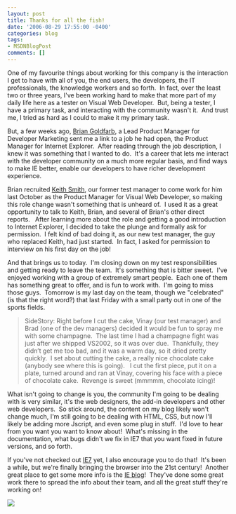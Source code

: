 ```yaml
---
layout: post
title: Thanks for all the fish!
date: '2006-08-29 17:55:00 -0400'
categories: blog
tags:
- MSDNBlogPost
comments: []
---
```


One of my favourite things about working for this company is the interaction I get to have with all of you, the end users, the developers, the IT professionals, the knowledge workers and so forth.  In fact, over the least two or three years, I've been working hard to make that more part of my daily life here as a tester on Visual Web Developer.  But, being a tester, I have a primary task, and interacting with the community wasn't it.  And trust me, I tried as hard as I could to make it my primary task.

But, a few weeks ago, [Brian Goldfarb](http://blogs.msdn.com/bgold/), a Lead Product Manager for Developer Marketing sent me a link to a job he had open, the Product Manager for Internet Explorer.  After reading through the job description, I knew it was something that I wanted to do.  It's a career that lets me interact with the developer community on a much more regular basis, and find ways to make IE better, enable our developers to have richer development experience.

Brian recruited [Keith Smith](http://blogs.msdn.com/keiths/), our former test manager to come work for him last October as the Product Manager for Visual Web Developer, so making this role change wasn't something that is unheard of.  I used it as a great opportunity to talk to Keith, Brian, and several of Brian's other direct reports.   After learning more about the role and getting a good introduction to Internet Explorer, I decided to take the plunge and formally ask for permission.  I felt kind of bad doing it, as our new test manager, the guy who replaced Keith, had just started.  In fact, I asked for permission to interview on his first day on the job!

And that brings us to today.  I'm closing down on my test responsibilities and getting ready to leave the team.  It's something that is bitter sweet.  I've enjoyed working with a group of extremely smart people.  Each one of them has something great to offer, and is fun to work with.  I'm going to miss those guys.  Tomorrow is my last day on the team, though we "celebrated" (is that the right word?) that last Friday with a small party out in one of the sports fields.

> SideStory: Right before I cut the cake, Vinay (our test manager) and Brad (one of the dev managers) decided it would be fun to spray me with some champagne.  The last time I had a champagne fight was just after we shipped VS2002, so it was over due.  Thankfully, they didn’t get me too bad, and it was a warm day, so it dried pretty quickly.  I set about cutting the cake, a really nice chocolate cake (anybody see where this is going).   I cut the first piece, put it on a plate, turned around and ran at Vinay, covering his face with a piece of chocolate cake.  Revenge is sweet (mmmmm, chocolate icing)!

What isn't going to change is you, the community I'm going to be dealing with is very similar, it's the web designers, the add-in developers and other web developers.  So stick around, the content on my blog likely won't change much, I'm still going to be dealing with HTML, CSS, but now I'll likely be adding more Jscript, and even some plug in stuff.  I'd love to hear from you want you want to know about!  What's missing in the documentation, what bugs didn't we fix in IE7 that you want fixed in future versions, and so forth.

If you've not checked out [IE7](http://www.microsoft.com/windows/ie/default.mspx) yet, I also encourage you to do that!  It's been a while, but we're finally bringing the browser into the 21st century!  Another great place to get some more info is the [IE blog](http://blogs.msdn.com/ie/)!  They've done some great work there to spread the info about their team, and all the great stuff they're working on!

![](http://blogs.msdn.com/aggbug.aspx?PostID=730656)